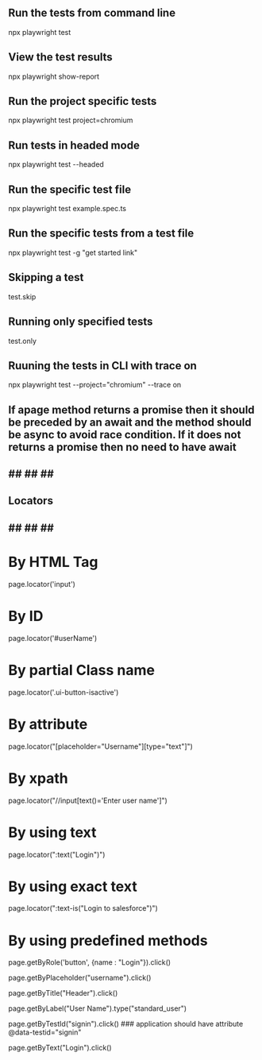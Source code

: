 ## Run the tests from command line
npx playwright test

## View the test results
npx playwright show-report

## Run the project specific tests
npx playwright test project=chromium

## Run tests in headed mode
npx playwright test --headed

## Run the specific test file
npx playwright test example.spec.ts

## Run the specific tests from a test file
npx playwright test -g "get started link"

## Skipping a test
test.skip

## Running only specified tests
test.only

## Ruuning the tests in CLI with trace on
npx playwright test --project="chromium" --trace on

## If apage method returns a promise then it should be preceded by an await and the method should be async to avoid race condition. If it does not returns a promise then no need to have await

## ## ## ## ##
## Locators ##
## ## ## ## ##

# By HTML Tag
page.locator('input')

# By ID
page.locator('#userName')

# By partial Class name
page.locator('.ui-button-isactive')

# By attribute
page.locator("[placeholder="Username"][type="text"]")

# By xpath
page.locator("//input[text()='Enter user name']")

# By using text
page.locator(":text("Login")")

# By using exact text
page.locator(":text-is("Login to salesforce")")

# By using predefined methods
page.getByRole('button', {name : "Login"}).click()

page.getByPlaceholder("username").click()

page.getByTitle("Header").click()

page.getByLabel("User Name").type("standard_user")

page.getByTestId("signin").click()  ### application should have attribute @data-testid="signin"

page.getByText("Login").click()